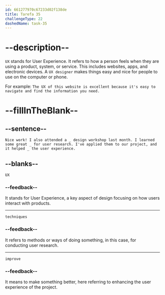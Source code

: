```yaml
---
id: 661277970c67233d02f138de
title: Tarefa 35
challengeType: 22
dashedName: task-35
---
```


<!--
AUDIO REFERENCE:
Sarah: Nice work! I also attended a UX design workshop last month. I learned some great techniques for user research. I've applied them to our project, and it helped improve the user experience.
-->

# --description--

`UX` stands for User Experience. It refers to how a person feels when they are using a product, system, or service. This includes websites, apps, and electronic devices. A `UX designer` makes things easy and nice for people to use on the computer or phone.

For example: `The UX of this website is excellent because it's easy to navigate and find the information you need.`

# --fillInTheBlank--

## --sentence--

`Nice work! I also attended a _ design workshop last month. I learned some great _ for user research. I've applied them to our project, and it helped _ the user experience.`

## --blanks--

`UX`

### --feedback--

It stands for User Experience, a key aspect of design focusing on how users interact with products.

---

`techniques`

### --feedback--

It refers to methods or ways of doing something, in this case, for conducting user research.

---

`improve`

### --feedback--

It means to make something better, here referring to enhancing the user experience of the project.
